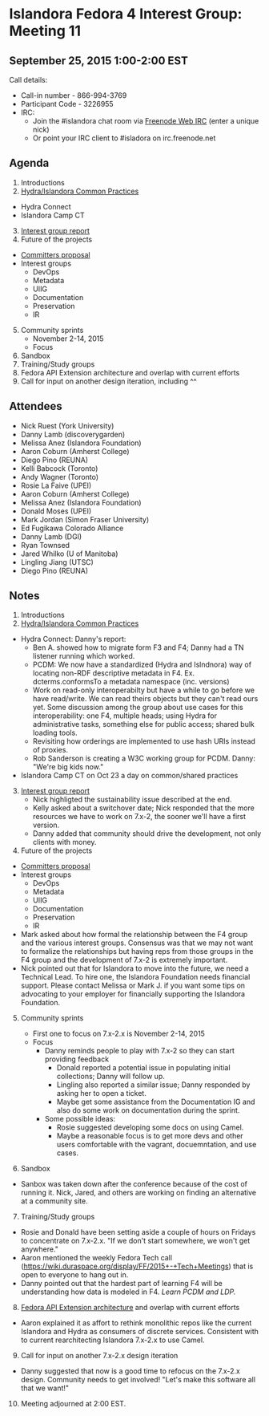 # Islandora Fedora 4 Interest Group: Meeting 11

## September 25, 2015 1:00-2:00 EST

Call details:
  * Call-in number - 866-994-3769
  * Participant Code - 3226955
  * IRC:
    * Join the #islandora chat room via [Freenode Web IRC](https://webchat.freenode.net/) (enter a unique nick)
    * Or point your IRC client to #isladora on irc.freenode.net

## Agenda

1. Introductions
2. [Hydra/Islandora Common Practices](https://docs.google.com/document/d/1BDrInNgg2aA6i6i4fi7zH6pK6HfsPamJgkce3pjRslg/edit#heading=h.uk7m472me211)
  * Hydra Connect
  * Islandora Camp CT
3. [Interest group report](https://docs.google.com/document/d/15TEYhj9HCyO6AR7_UobB2PzDIx0brr4C8x47seu1si0/edit#heading=h.o5x2g31mva0r)
4. Future of the projects
  * [Committers proposal](https://gist.github.com/ruebot/74ada12e0813319eec51)
  * Interest groups
    * DevOps
    * Metadata
    * UIIG
    * Documentation
    * Preservation
    * IR
5. Community sprints
    * November 2-14, 2015
    * Focus
6. Sandbox
7. Training/Study groups
8. Fedora API Extension architecture and overlap with current efforts
9. Call for input on another design iteration, including ^^

## Attendees

* Nick Ruest (York University)
* Danny Lamb (discoverygarden)
* Melissa Anez (Islandora Foundation)
* Aaron Coburn (Amherst College)
* Diego Pino (REUNA)
* Kelli Babcock (Toronto)
* Andy Wagner (Toronto)
* Rosie La Faive (UPEI)
* Aaron Coburn (Amherst College)
* Melissa Anez (Islandora Foundation)
* Donald Moses (UPEI)
* Mark Jordan (Simon Fraser University)
* Ed Fugikawa Colorado Alliance
* Danny Lamb (DGI)
* Ryan Townsed
* Jared Whilko (U of Manitoba)
* Lingling Jiang (UTSC)
* Diego Pino (REUNA)

## Notes

1. Introductions
2. [Hydra/Islandora Common Practices](https://docs.google.com/document/d/1BDrInNgg2aA6i6i4fi7zH6pK6HfsPamJgkce3pjRslg/edit#heading=h.uk7m472me211)
  * Hydra Connect: Danny's report:
    * Ben A. showed how to migrate form F3 and F4; Danny had a TN listener running which worked.
    * PCDM: We now have a standardized (Hydra and Islndnora) way of locating non-RDF descriptive metadata in F4. Ex. dcterms.conformsTo a metadata namespace (inc. versions)
    * Work on read-only interoperabilty but have a while to go before we have read/write. We can read theirs objects but they can't read ours yet. Some discussion among the group about use cases for this interoperability: one F4, multiple heads; using Hydra for administrative tasks, something else for public access; shared bulk loading tools.
    * Revisiting how orderings are implemented to use hash URIs instead of proxies.
    * Rob Sanderson is creating a W3C working group for PCDM. Danny: "We're big kids now."
  * Islandora Camp CT on Oct 23 a day on common/shared practices 
3. [Interest group report](https://docs.google.com/document/d/15TEYhj9HCyO6AR7_UobB2PzDIx0brr4C8x47seu1si0/edit#heading=h.o5x2g31mva0r)
    * Nick highligted the sustainability issue described at the end.
    * Kelly asked about a switchover date; Nick responded that the more resources we have to work on 7.x-2, the sooner we'll have a first version.
    * Danny added that community should drive the development, not only clients with money.
4. Future of the projects
  * [Committers proposal](https://gist.github.com/ruebot/74ada12e0813319eec51)
  * Interest groups
    * DevOps
    * Metadata
    * UIIG
    * Documentation
    * Preservation
    * IR
   * Mark asked about how formal the relationship between the F4 group and the various interest groups. Consensus was that we may not want to formalize the relationships but having reps from those groups in the F4 group and the development of 7.x-2 is extremely important.
   * Nick pointed out that for Islandora to move into the future, we need a Technical Lead. To hire one, the Islandora Foundation needs financial support. Please contact Melissa or Mark J. if you want some tips on advocating to your employer for financially supporting the Islandora Foundation.
5. Community sprints
    * First one to focus on 7.x-2.x is November 2-14, 2015
    * Focus
      * Danny reminds people to play with 7.x-2 so they can start providing feedback
        * Donald reported a potential issue in populating initial collections; Danny will follow up.
        * Lingling also reported a similar issue; Danny responded by asking her to open a ticket.
        * Maybe get some assistance from the Documentation IG and also do some work on documentation during the sprint.
      * Some possible ideas:
        * Rosie suggested developing some docs on using Camel.
        * Maybe a reasonable focus is to get more devs and other users comfortable with the vagrant, docuemntation, and use cases.

6. Sandbox
  * Sanbox was taken down after the conference because of the cost of running it. Nick, Jared, and others are working on finding an alternative at a community site.
7. Training/Study groups
  * Rosie and Donald have been setting aside a couple of hours on Fridays to concentrate on 7.x-2.x. "If we don't start somewhere, we won't get anywhere."
  * Aaron mentioned the weekly Fedora Tech call (https://wiki.duraspace.org/display/FF/2015+-+Tech+Meetings) that is open to everyone to hang out in.
  * Danny pointed out that the hardest part of learning F4 will be understanding how data is modeled in F4. *Learn PCDM and LDP.*

8. [Fedora API Extension architecture](https://wiki.duraspace.org/display/FF/Design+-+API+Extension+Architecture) and overlap with current efforts
  * Aaron explained it as affort to rethink monolithic repos like the current Islandora and Hydra as consumers of discrete services. Consistent with to current rearchitecting Islandora 7.x-2.x to use Camel.
9. Call for input on another 7.x-2.x design iteration
  * Danny suggested that now is a good time to refocus on the 7.x-2.x design. Community needs to get involved! "Let's make this software all that we want!"
10. Meeting adjourned at 2:00 EST.
